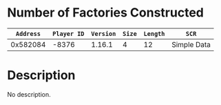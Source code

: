 # Number of Factories Constructed

| `Address` | `Player ID` | `Version` | `Size` | `Length` | `SCR` |
| ---------- | ----------- | --------- | ------ | -------- | ---- |
| 0x582084 | -8376 | 1.16.1 | 4 | 12 | Simple Data |

# Description

No description.